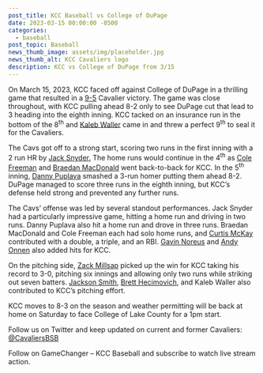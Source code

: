 ```yaml
---
post_title: KCC Baseball vs College of DuPage
date: 2023-03-15 00:00:00 -0500
categories:
  - baseball
post_topic: Baseball
news_thumb_image: assets/img/placeholder.jpg
news_thumb_alt: KCC Cavaliers logo
description: KCC vs College of DuPage from 3/15
---
```

<div><p>On March 15, 2023, KCC faced off against College of DuPage in a thrilling game that resulted in a <a href="https://www.njcaa.org/sports/bsb/2022-23/div2/boxscores/20230315_e2ei.xml">9-5</a> Cavalier victory. The game was close throughout, with KCC pulling ahead 8-2 only to see DuPage cut that lead to 3 heading into the eighth inning. KCC tacked on an insurance run in the bottom of the 8<sup>th</sup> and <a href="https://athletics.kcc.edu/baseball/roster/#kaleb-waller">Kaleb Waller</a> came in and threw a perfect 9<sup>th</sup> to seal it for the Cavaliers.</p><p>The Cavs got off to a strong start, scoring two runs in the first inning with a 2 run HR by <a href="https://athletics.kcc.edu/baseball/roster/#jack-snyder">Jack Snyder.</a> The home runs would continue in the 4<sup>th</sup> as <a href="https://athletics.kcc.edu/baseball/roster/#cole-freeman">Cole Freeman</a> and <a href="https://athletics.kcc.edu/baseball/roster/#braedan-macdonald">Braedan MacDonald</a> went back-to-back for KCC. In the 5<sup>th</sup> inning, <a href="https://athletics.kcc.edu/baseball/roster/#daniel-puplava">Danny Puplava</a> smashed a 3-run homer putting them ahead 8-2. DuPage managed to score three runs in the eighth inning, but KCC’s defense held strong and prevented any further runs.</p><p>The Cavs’ offense was led by several standout performances. Jack Snyder had a particularly impressive game, hitting a home run and driving in two runs. Danny Puplava also hit a home run and drove in three runs. Braedan MacDonald and Cole Freeman each had solo home runs, and <a href="https://athletics.kcc.edu/baseball/roster/#curtis-mckay">Curtis McKay</a> contributed with a double, a triple, and an RBI. <a href="https://athletics.kcc.edu/baseball/roster/#gavin-noreus">Gavin Noreus</a> and <a href="https://athletics.kcc.edu/baseball/roster/#andy-onnen">Andy Onnen</a> also added hits for KCC.</p><p>On the pitching side, <a href="https://athletics.kcc.edu/baseball/roster/#zack-millsap">Zack Millsap</a> picked up the win for KCC taking his record to 3-0, pitching six innings and allowing only two runs while striking out seven batters. <a href="https://athletics.kcc.edu/baseball/roster/#jackson-smith">Jackson Smith</a>, <a href="https://athletics.kcc.edu/baseball/roster/#brett-hecimovich">Brett Hecimovich</a>, and Kaleb Waller also contributed to KCC’s pitching effort.</p><p>KCC moves to 8-3 on the season and weather permitting will be back at home on Saturday to face College of Lake County for a 1pm start.</p><p>Follow us on Twitter and keep updated on current and former Cavaliers: <a href="https://twitter.com/CavaliersBSB">@CavaliersBSB</a></p><p>Follow on GameChanger – KCC Baseball and subscribe to watch live stream action.</p></div>